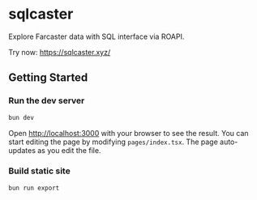 # sqlcaster

Explore Farcaster data with SQL interface via ROAPI.

Try now: https://sqlcaster.xyz/

## Getting Started

### Run the dev server

```bash
bun dev
```

Open [http://localhost:3000](http://localhost:3000) with your browser to see the result. You can start editing the page by modifying `pages/index.tsx`. The page auto-updates as you edit the file.

### Build static site

```bash
bun run export
```
